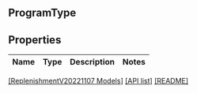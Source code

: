 ## ProgramType

## Properties

Name | Type | Description | Notes
------------ | ------------- | ------------- | -------------

[[ReplenishmentV20221107 Models]](../) [[API list]](../../Api) [[README]](../../../README.md)
